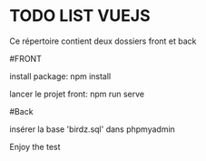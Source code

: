 # TODO LIST VUEJS

Ce répertoire contient deux dossiers front et back

#FRONT

install package: 
npm install

lancer le projet front:
npm run serve

#Back

insérer la base 'birdz.sql' dans phpmyadmin

Enjoy the test
